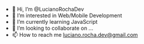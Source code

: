 - 👋 Hi, I’m @LucianoRochaDev
- 👀 I’m interested in Web/Mobile Development
- 🌱 I’m currently learning JavaScript
- 💞️ I’m looking to collaborate on ...
- 📫 How to reach me luciano.rocha.dev@gmail.com

<!---
LucianoRochaDev/LucianoRochaDev is a ✨ special ✨ repository because its `README.md` (this file) appears on your GitHub profile.
You can click the Preview link to take a look at your changes.
--->
